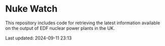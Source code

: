 # Nuke Watch

This repository includes code for retrieving the latest information available on the output of EDF nuclear power plants in the UK.

Last updated: 2024-09-11 23:13